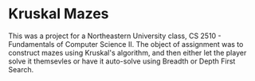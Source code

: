 # Kruskal Mazes
This was a project for a Northeastern University class, CS 2510 - Fundamentals of Computer Science II. The object of assignment was to construct mazes using Kruskal's algorithm, and then either let the player solve it themsevles or have it auto-solve using Breadth or Depth First Search.
